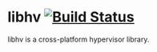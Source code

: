 # libhv [![Build Status](https://travis-ci.org/linux-noah/libhv.svg?branch=master)](https://travis-ci.org/linux-noah/libhv)

libhv is a cross-platform hypervisor library.
